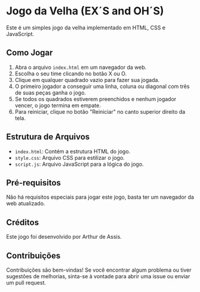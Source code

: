 # Jogo da Velha (EX´S and OH´S)

Este é um simples jogo da velha implementado em HTML, CSS e JavaScript.

## Como Jogar

1. Abra o arquivo `index.html` em um navegador da web.
2. Escolha o seu time clicando no botão X ou O.
3. Clique em qualquer quadrado vazio para fazer sua jogada.
4. O primeiro jogador a conseguir uma linha, coluna ou diagonal com três de suas peças ganha o jogo.
5. Se todos os quadrados estiverem preenchidos e nenhum jogador vencer, o jogo termina em empate.
6. Para reiniciar, clique no botão "Reiniciar" no canto superior direito da tela.

## Estrutura de Arquivos

-   `index.html`: Contém a estrutura HTML do jogo.
-   `style.css`: Arquivo CSS para estilizar o jogo.
-   `script.js`: Arquivo JavaScript para a lógica do jogo.

## Pré-requisitos

Não há requisitos especiais para jogar este jogo, basta ter um navegador da web atualizado.

## Créditos

Este jogo foi desenvolvido por Arthur de Assis.

## Contribuições

Contribuições são bem-vindas! Se você encontrar algum problema ou tiver sugestões de melhorias, sinta-se à vontade para abrir uma issue ou enviar um pull request.
